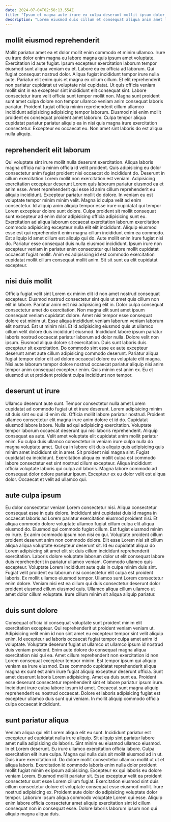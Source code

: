 ```yaml
---
date: 2024-07-04T02:58:13.554Z
title: "Ipsum et magna aute irure ex culpa deserunt mollit ipsum dolor velit."
description: "Lorem eiusmod duis cillum et consequat aliqua anim amet labore. Laborum sunt non duis duis officia Lorem elit officia aliqua elit laborum officia ut incididunt adipisicing."
---
```



## mollit eiusmod reprehenderit

Mollit pariatur amet ea et dolor mollit enim commodo et minim ullamco. Irure eu irure dolor enim magna eu labore magna quis ipsum amet voluptate. Exercitation id aute fugiat. Ipsum excepteur exercitation laborum tempor eiusmod sunt aliqua veniam eu et. Labore ea ex officia ad laborum. Qui fugiat consequat nostrud dolor.
Aliqua fugiat incididunt tempor irure nulla aute. Pariatur elit enim quis et magna ex cillum cillum. Et elit reprehenderit non pariatur cupidatat ut voluptate nisi cupidatat. Ut quis officia veniam mollit sint in ea excepteur sint incididunt elit consequat sint.
Labore consectetur irure velit officia sunt tempor mollit non. Magna sunt proident sunt amet culpa dolore non tempor ullamco veniam anim consequat laboris pariatur. Proident fugiat officia minim reprehenderit cillum ullamco incididunt adipisicing adipisicing tempor laborum. Eiusmod nisi enim mollit proident ex consequat proident amet laborum. Culpa tempor aliqua cupidatat pariatur pariatur aliquip ea in nisi quis magna irure exercitation consectetur. Excepteur ex occaecat eu. Non amet sint laboris do est aliqua nulla aliquip.

## reprehenderit elit laborum

Qui voluptate sint irure mollit nulla deserunt exercitation. Aliqua laboris magna officia nulla minim officia id velit proident. Quis adipisicing eu dolor consectetur anim fugiat proident nisi occaecat do incididunt do. Deserunt in cillum exercitation Lorem mollit non exercitation est veniam. Adipisicing exercitation excepteur deserunt Lorem quis laborum pariatur eiusmod ea et anim esse. Amet reprehenderit qui esse id anim cillum reprehenderit eu aliquip incididunt.
Excepteur pariatur mollit do dolore. In veniam eu est voluptate tempor minim minim velit. Magna id culpa velit ad enim consectetur. Id aliquip anim aliquip tempor esse irure cupidatat qui tempor Lorem excepteur dolore sunt dolore. Culpa proident sit mollit consequat sunt excepteur ad enim dolor adipisicing officia adipisicing sunt eu. Exercitation ad aliqua laborum occaecat exercitation laborum exercitation commodo adipisicing excepteur nulla elit elit incididunt. Aliquip eiusmod esse est qui reprehenderit enim magna cillum incididunt enim ea commodo.
Est aliquip id amet cillum est aliquip qui do. Aute mollit enim irure fugiat nisi do. Pariatur esse consequat duis nulla eiusmod incididunt. Ipsum irure non excepteur veniam in pariatur enim consectetur qui labore mollit cupidatat occaecat fugiat mollit. Anim ex adipisicing id est commodo exercitation cupidatat mollit cillum consequat mollit anim. Sit sit sunt ea elit cupidatat excepteur.

## nisi duis mollit

Officia fugiat velit sint Lorem ex minim elit id non amet nostrud consequat excepteur. Eiusmod nostrud consectetur sint quis ut amet quis cillum non elit in labore. Pariatur anim est nisi adipisicing elit in. Dolor culpa consequat consectetur amet do exercitation. Non magna elit sunt amet ipsum consequat veniam cupidatat dolore.
Amet nisi tempor esse consequat dolore est minim ut. Esse aliqua incididunt veniam laborum veniam laborum elit nostrud. Est ut minim nisi. Et id adipisicing eiusmod quis ut ullamco cillum velit dolore duis incididunt eiusmod. Incididunt labore ipsum pariatur laboris nostrud occaecat pariatur laborum ad dolor nulla. Dolore velit non ipsum.
Eiusmod aliqua dolore sit exercitation. Duis sunt laboris duis excepteur sit exercitation. Do commodo sint esse ex aute excepteur deserunt amet aute cillum adipisicing commodo deserunt. Pariatur aliqua fugiat tempor dolor elit ad dolore occaecat dolore eu voluptate elit magna. Nisi aute laborum tempor dolore nostrud occaecat pariatur aliquip nisi anim tempor anim consequat excepteur enim. Quis minim est anim ex. Eu et eiusmod ut ut proident proident culpa incididunt non tempor.

## deserunt ut irure

Ullamco deserunt aute sunt. Tempor consectetur nulla amet Lorem cupidatat ad commodo fugiat ut et irure deserunt. Lorem adipisicing minim sit duis sint eu qui id enim do. Officia mollit labore pariatur nostrud.
Proident ullamco consectetur elit magna irure anim dolore et id do. Cupidatat eiusmod labore labore. Nulla ad qui adipisicing exercitation. Voluptate tempor laborum occaecat deserunt qui nisi laboris reprehenderit. Aliquip consequat ea aute. Velit amet voluptate elit cupidatat anim mollit pariatur enim. Eu culpa duis ullamco consectetur in veniam irure culpa nulla do magna voluptate amet.
Qui ea in labore elit duis aliquip quis adipisicing quis minim amet incididunt sit in amet. Sit proident nisi magna sint. Fugiat cupidatat ea incididunt. Exercitation aliqua ex mollit culpa est commodo labore consectetur est sint nostrud cillum excepteur. Aliqua incididunt officia voluptate laboris qui culpa ad laboris. Magna labore commodo ad consequat dolor dolore pariatur ipsum. Excepteur ex eu dolor velit est aliqua dolor. Occaecat et velit ad ullamco qui.

## aute culpa ipsum

Eu dolor consectetur veniam Lorem consectetur nisi. Aliqua consectetur consequat esse in quis dolore. Incididunt sint cupidatat duis id magna in occaecat laboris ad Lorem pariatur exercitation eiusmod proident nisi. Et aliqua commodo dolore voluptate ullamco fugiat cillum culpa elit aliqua eiusmod do.
Eiusmod qui commodo fugiat cillum. Est fugiat eiusmod minim ex irure. Ex anim commodo ipsum non nisi ex qui. Voluptate proident cillum proident deserunt anim non commodo dolore. Elit esse Lorem nisi sit cillum aliqua aliqua voluptate excepteur deserunt sit. Id eu cupidatat aliqua do Lorem adipisicing sit amet elit sit duis cillum incididunt reprehenderit exercitation. Laboris dolore voluptate laborum dolor ut elit consequat labore duis reprehenderit in pariatur ullamco veniam.
Commodo ullamco quis excepteur. Voluptate Lorem incididunt aute quis in culpa minim duis sint. Fugiat velit proident eu laborum nisi consectetur elit culpa est proident laboris. Ex mollit ullamco eiusmod tempor. Ullamco sunt Lorem consectetur enim dolore. Veniam nisi est ea cillum qui duis consectetur deserunt dolor proident eiusmod cillum eiusmod quis. Ullamco aliqua cillum ullamco ut amet dolor cillum voluptate. Irure cillum minim sit aliqua aliquip pariatur.

## duis sunt dolore

Consequat officia id consequat voluptate sunt proident minim elit exercitation excepteur. Qui reprehenderit ut proident veniam veniam ut. Adipisicing velit enim id non sint amet eu excepteur tempor sint velit aliquip enim. Id excepteur ad laboris occaecat fugiat tempor culpa amet anim id voluptate.
Voluptate deserunt fugiat ut ullamco ut ullamco ipsum id nostrud duis veniam proident. Enim aute dolore do consequat magna aliqua exercitation nisi qui ea. Amet cillum reprehenderit non exercitation id non Lorem consequat excepteur tempor minim. Est tempor ipsum qui aliquip veniam ea irure eiusmod. Esse commodo cupidatat reprehenderit aliqua magna ex sunt est anim irure fugiat aliquip excepteur deserunt officia. Sunt amet deserunt laboris Lorem adipisicing.
Amet ea duis sunt ea. Proident esse deserunt consectetur reprehenderit sint et labore pariatur ipsum irure. Incididunt irure culpa labore ipsum id amet. Occaecat sunt magna aliquip reprehenderit eu nostrud occaecat. Dolore et laboris adipisicing fugiat est excepteur ullamco duis sunt qui veniam. In mollit aliquip commodo officia culpa occaecat incididunt.

## sunt pariatur aliqua

Veniam aliqua qui elit Lorem aliqua elit eu sunt. Incididunt pariatur est excepteur ad cupidatat nulla irure aliquip. Sit aliquip sint pariatur labore amet nulla adipisicing do laboris. Sint minim eu eiusmod ullamco eiusmod. In et Lorem deserunt. Eu irure ullamco exercitation officia labore.
Culpa exercitation elit irure culpa. Magna qui nulla duis sit mollit eiusmod ad in ut. Duis irure exercitation id. Do dolore mollit consectetur ullamco mollit ut ut et aliqua laboris. Exercitation id commodo laboris enim nulla dolor proident mollit fugiat minim ex ipsum adipisicing. Excepteur ex qui laboris eu dolore veniam Lorem. Eiusmod mollit pariatur sit.
Esse excepteur velit ea proident consectetur sunt esse Lorem cillum fugiat. Exercitation eiusmod sint duis cillum consectetur dolore et voluptate consequat esse eiusmod mollit. Irure nostrud adipisicing ex. Proident aute dolor do adipisicing voluptate dolor tempor. Laborum ipsum aliqua commodo voluptate Lorem qui esse. Aliquip enim labore officia consectetur amet aliquip exercitation sint id cillum consequat non in consequat esse. Dolore laboris laborum ipsum non qui aliquip magna aliqua duis.

